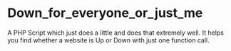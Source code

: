 # Down_for_everyone_or_just_me
A PHP Script which just does a little and does that extremely well. It helps you find whether a website is Up or Down with just one function call.

